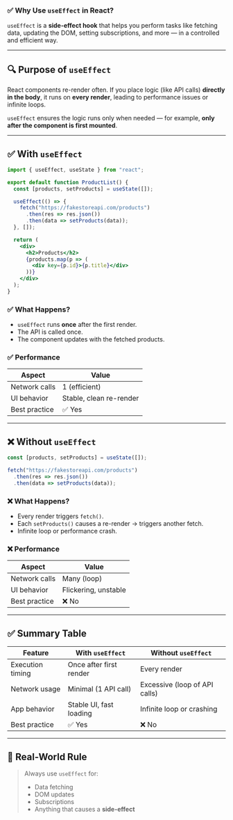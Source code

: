 
### ✅ Why Use `useEffect` in React?

`useEffect` is a **side-effect hook** that helps you perform tasks like fetching data, updating the DOM, setting subscriptions, and more — in a controlled and efficient way.

---

## 🔍 Purpose of `useEffect`

React components re-render often. If you place logic (like API calls) **directly in the body**, it runs on **every render**, leading to performance issues or infinite loops.

`useEffect` ensures the logic runs only when needed — for example, **only after the component is first mounted**.

---

## ✅ With `useEffect`

```jsx
import { useEffect, useState } from "react";

export default function ProductList() {
  const [products, setProducts] = useState([]);

  useEffect(() => {
    fetch("https://fakestoreapi.com/products")
      .then(res => res.json())
      .then(data => setProducts(data));
  }, []);

  return (
    <div>
      <h2>Products</h2>
      {products.map(p => (
        <div key={p.id}>{p.title}</div>
      ))}
    </div>
  );
}
```

### ✅ What Happens?

- `useEffect` runs **once** after the first render.
- The API is called once.
- The component updates with the fetched products.

### ✅ Performance

| Aspect         | Value                     |
|----------------|---------------------------|
| Network calls  | 1 (efficient)             |
| UI behavior    | Stable, clean re-render   |
| Best practice  | ✅ Yes                    |

---

## ❌ Without `useEffect`

```jsx
const [products, setProducts] = useState([]);

fetch("https://fakestoreapi.com/products")
  .then(res => res.json())
  .then(data => setProducts(data));
```

### ❌ What Happens?

- Every render triggers `fetch()`.
- Each `setProducts()` causes a re-render → triggers another fetch.
- Infinite loop or performance crash.

### ❌ Performance

| Aspect         | Value                      |
|----------------|----------------------------|
| Network calls  | Many (loop)                |
| UI behavior    | Flickering, unstable       |
| Best practice  | ❌ No                      |

---

## ✅ Summary Table

| Feature            | With `useEffect`                | Without `useEffect`                      |
|--------------------|----------------------------------|------------------------------------------|
| Execution timing   | Once after first render          | Every render                             |
| Network usage      | Minimal (1 API call)             | Excessive (loop of API calls)            |
| App behavior       | Stable UI, fast loading          | Infinite loop or crashing                |
| Best practice      | ✅ Yes                           | ❌ No                                     |

---

## 📌 Real-World Rule

> Always use `useEffect` for:
> - Data fetching
> - DOM updates
> - Subscriptions
> - Anything that causes a **side-effect**
